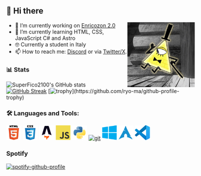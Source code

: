 ## :wave: Hi there

<img align="right" alt="SuperFico2100" width="180" src="https://github.com/SuperFico2100/SuperFico2100/blob/main/pfp.gif" />

- :telescope: I’m currently working on [Enricozon 2.0](https://github.com/Enricozon-Team/enricozon2.0) 
- :seedling: I’m currently learning HTML, CSS, JavaScript C# and Astro
- :nerd_face: Currently a student in Italy 
- :mailbox: How to reach me: [Discord](https://discord.com/users/772229565002809354) or via [Twitter/X](https://twitter.com/SuperFico2100). 

### :bar_chart: Stats
![SuperFico2100's GitHub stats](https://github-readme-stats.vercel.app/api?username=SuperFico2100&show_icons=true&theme=dark)
[![GitHub Streak](https://github-readme-streak-stats-ivory-ten.vercel.app/?user=SuperFico2100&theme=dark)](https://git.io/streak-stats)
[![trophy](https://github-profile-trophy.vercel.app/?username=SuperFico2100&theme=onedark&row=1&rank=-?)](https://github.com/ryo-ma/github-profile-trophy)

### :hammer_and_wrench: Languages and Tools: 
<p align="left"> <a href="https://www.w3.org/html/" target="_blank" rel="noreferrer"> <img src="https://raw.githubusercontent.com/devicons/devicon/master/icons/html5/html5-original-wordmark.svg" alt="html5" width="40" height="40"/></a> <a href="https://www.w3schools.com/css/" target="_blank" rel="noreferrer"> <img src="https://raw.githubusercontent.com/devicons/devicon/master/icons/css3/css3-original-wordmark.svg" alt="css3" width="40" height="40"/></a> <a href="https://astro.build/"> <img src="https://raw.githubusercontent.com/devicons/devicon/refs/heads/master/icons/astro/astro-original.svg" alt="astro.build" width="40" height="40"/></a> <a href="https://developer.mozilla.org/en-US/docs/Web/JavaScript" target="_blank rel="noreferrer"> <img src="https://raw.githubusercontent.com/devicons/devicon/master/icons/javascript/javascript-original.svg" alt="javascript" width="40" height="40"/></a> <a href="https://www.python.org" target="_blank" rel="noreferrer"> <img src="https://raw.githubusercontent.com/devicons/devicon/master/icons/python/python-original.svg" alt="python" width="40" height="40"/></a> <a href="https://git-scm.com/" target="_blank" rel="noreferrer"> <img src="https://www.vectorlogo.zone/logos/git-scm/git-scm-icon.svg" alt="git" width="40" height="40"/></a> <a href="https://www.microsoft.com/en-us/windows/" target="_blank" rel="noreferrer"> <img src="https://raw.githubusercontent.com/devicons/devicon/master/icons/windows8/windows8-original.svg" alt="archlinux" width="40" height="40"/></a> <a href="https://archlinux.org/" target="_blank" rel="noreferrer"> <img src="https://raw.githubusercontent.com/devicons/devicon/master/icons/archlinux/archlinux-original.svg" alt="archlinux" width="40" height="40"/></a> <a href="https://code.visualstudio.com/" target="_blank rel="noreferrer"> <img src="https://raw.githubusercontent.com/devicons/devicon/master/icons/vscode/vscode-original.svg" alt="vscode" width="40" height="40"/></a> </p>

### Spotify

[![spotify-github-profile](https://spotify-github-profile.kittinanx.com/api/view?uid=edot2007&cover_image=true&theme=novatorem&show_offline=true&background_color=121212&interchange=false&bar_color=53b14f&bar_color_cover=false)](https://github.com/kittinan/spotify-github-profile)
